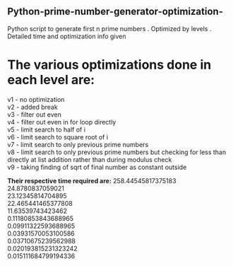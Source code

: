 ## Python-prime-number-generator-optimization-
Python script to generate first n prime numbers . Optimized by levels . Detailed time and optimization info given

# The various optimizations done in each level are:    
  v1 - no optimization  
  v2 - added break  
  v3 - filter out even   
  v4 - filter out even in for loop directly   
  v5 - limit search to half of i   
  v6 - limit search to square root of i   
  v7 - limit search to only previous prime numbers   
  v8 - limit search to only previous prime numbers but checking for less than directly at list addition rather than during modulus check   
  v9 - taking finding of sqrt of final number as constant outside   
  
 
 **Their respective time required are:**
    258.44545817375183    
    24.8780837059021   
    23.12345814704895   
    22.465441465377808  
    11.63539743423462    
    0.11180853843688965   
    0.09911322593688965   
    0.03931570053100586   
    0.03710675239562988   
    0.020193815231323242  
    0.015111684799194336     


